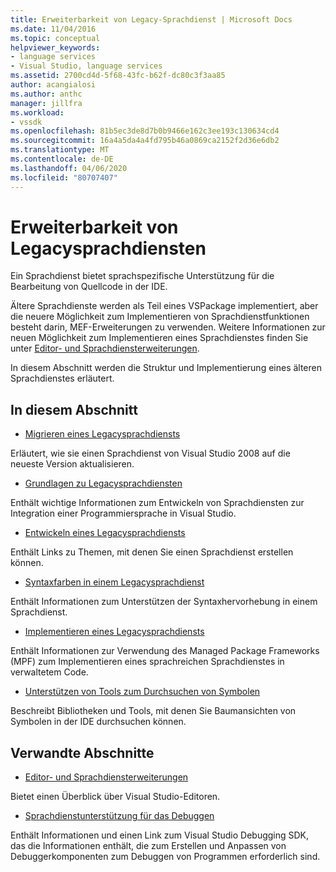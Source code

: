 ```yaml
---
title: Erweiterbarkeit von Legacy-Sprachdienst | Microsoft Docs
ms.date: 11/04/2016
ms.topic: conceptual
helpviewer_keywords:
- language services
- Visual Studio, language services
ms.assetid: 2700cd4d-5f68-43fc-b62f-dc80c3f3aa85
author: acangialosi
ms.author: anthc
manager: jillfra
ms.workload:
- vssdk
ms.openlocfilehash: 81b5ec3de8d7b0b9466e162c3ee193c130634cd4
ms.sourcegitcommit: 16a4a5da4a4fd795b46a0869ca2152f2d36e6db2
ms.translationtype: MT
ms.contentlocale: de-DE
ms.lasthandoff: 04/06/2020
ms.locfileid: "80707407"
---
```

# <a name="legacy-language-service-extensibility"></a>Erweiterbarkeit von Legacysprachdiensten
Ein Sprachdienst bietet sprachspezifische Unterstützung für die Bearbeitung von Quellcode in der IDE.

 Ältere Sprachdienste werden als Teil eines VSPackage implementiert, aber die neuere Möglichkeit zum Implementieren von Sprachdienstfunktionen besteht darin, MEF-Erweiterungen zu verwenden. Weitere Informationen zur neuen Möglichkeit zum Implementieren eines Sprachdienstes finden Sie unter [Editor- und Sprachdiensterweiterungen](../../extensibility/editor-and-language-service-extensions.md).

 In diesem Abschnitt werden die Struktur und Implementierung eines älteren Sprachdienstes erläutert.

## <a name="in-this-section"></a>In diesem Abschnitt
- [Migrieren eines Legacysprachdiensts](../../extensibility/internals/migrating-a-legacy-language-service.md)

 Erläutert, wie sie einen Sprachdienst von Visual Studio 2008 auf die neueste Version aktualisieren.

- [Grundlagen zu Legacysprachdiensten](../../extensibility/internals/legacy-language-service-essentials.md)

 Enthält wichtige Informationen zum Entwickeln von Sprachdiensten zur Integration einer Programmiersprache in Visual Studio.

- [Entwickeln eines Legacysprachdiensts](../../extensibility/internals/developing-a-legacy-language-service.md)

 Enthält Links zu Themen, mit denen Sie einen Sprachdienst erstellen können.

- [Syntaxfarben in einem Legacysprachdienst](../../extensibility/internals/syntax-coloring-in-a-legacy-language-service.md)

 Enthält Informationen zum Unterstützen der Syntaxhervorhebung in einem Sprachdienst.

- [Implementieren eines Legacysprachdiensts](../../extensibility/internals/implementing-a-legacy-language-service1.md)

 Enthält Informationen zur Verwendung des Managed Package Frameworks (MPF) zum Implementieren eines sprachreichen Sprachdienstes in verwaltetem Code.

- [Unterstützen von Tools zum Durchsuchen von Symbolen](../../extensibility/internals/supporting-symbol-browsing-tools.md)

 Beschreibt Bibliotheken und Tools, mit denen Sie Baumansichten von Symbolen in der IDE durchsuchen können.

## <a name="related-sections"></a>Verwandte Abschnitte
- [Editor- und Sprachdiensterweiterungen](../../extensibility/editor-and-language-service-extensions.md)

 Bietet einen Überblick über Visual Studio-Editoren.

- [Sprachdienstunterstützung für das Debuggen](../../extensibility/internals/language-service-support-for-debugging.md)

 Enthält Informationen und einen Link zum Visual Studio Debugging SDK, das die Informationen enthält, die zum Erstellen und Anpassen von Debuggerkomponenten zum Debuggen von Programmen erforderlich sind.
